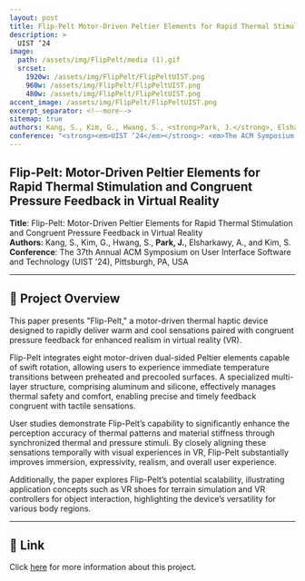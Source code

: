 ```yaml
---
layout: post
title: Flip-Pelt Motor-Driven Peltier Elements for Rapid Thermal Stimulation and Congruent Pressure Feedback in Virtual Reality
description: >
  UIST ’24
image:
  path: /assets/img/FlipPelt/media (1).gif
  srcset:
    1920w: /assets/img/FlipPelt/FlipPeltUIST.png
    960w: /assets/img/FlipPelt/FlipPeltUIST.png
    480w: /assets/img/FlipPelt/FlipPeltUIST.png
accent_image: /assets/img/FlipPelt/FlipPeltUIST.png
excerpt_separator: <!--more-->
sitemap: true
authors: Kang, S., Kim, G., Hwang, S., <strong>Park, J.</strong>, Elsharkawy, A., and Kim, S.
conference: "<strong><em>UIST ’24</em></strong>: <em>The ACM Symposium on User Interface Software and Technology</em>"
---
```


## Flip-Pelt: Motor-Driven Peltier Elements for Rapid Thermal Stimulation and Congruent Pressure Feedback in Virtual Reality

**Title**: Flip-Pelt: Motor-Driven Peltier Elements for Rapid Thermal Stimulation and Congruent Pressure Feedback in Virtual Reality  
**Authors**: Kang, S., Kim, G., Hwang, S., **Park, J.**, Elsharkawy, A., and Kim, S.  
**Conference**: The 37th Annual ACM Symposium on User Interface Software and Technology (UIST ’24), Pittsburgh, PA, USA  
<!--more-->
---

## 🧊 Project Overview

This paper presents "Flip-Pelt," a motor-driven thermal haptic device designed to rapidly deliver warm and cool sensations paired with congruent pressure feedback for enhanced realism in virtual reality (VR).

Flip-Pelt integrates eight motor-driven dual-sided Peltier elements capable of swift rotation, allowing users to experience immediate temperature transitions between preheated and precooled surfaces. A specialized multi-layer structure, comprising aluminum and silicone, effectively manages thermal safety and comfort, enabling precise and timely feedback congruent with tactile sensations.

User studies demonstrate Flip-Pelt’s capability to significantly enhance the perception accuracy of thermal patterns and material stiffness through synchronized thermal and pressure stimuli. By closely aligning these sensations temporally with visual experiences in VR, Flip-Pelt substantially improves immersion, expressivity, realism, and overall user experience.

Additionally, the paper explores Flip-Pelt’s potential scalability, illustrating application concepts such as VR shoes for terrain simulation and VR controllers for object interaction, highlighting the device’s versatility for various body regions.

---

## 🔗 Link

Click [here](https://doi.org/10.1145/3654777.3676363) for more information about this project.
